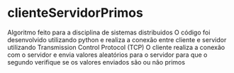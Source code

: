 # clienteServidorPrimos

Algoritmo feito para a disciplina de sistemas distribuidos
O código foi desenvolvido utilizando python e realiza a conexão entre cliente e servidor utilizando Transmission Control Protocol (TCP)
O cliente realiza a conexão com o servidor e envia valores aleatórios para o servidor para que o segundo verifique se os valores enviados são ou não primos
